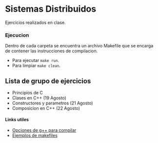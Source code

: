 # Sistemas Distribuidos
  Ejercicios realizados en clase.

### Ejecucion
  Dentro de cada carpeta se encuentra un archivo Makefile que se encarga de contener las instrucciones de compilacion.

  - Para ejecutar `make run`.
  - Para limpiar `make clean`. 


## Lista de grupo de ejercicios
- Principios de C
- Clases en C++ (19 Agosto)
- Constructores y parametros (21 Agosto)
- Composicion en C++ (22 Agosto)


#### Links utiles
- [Opciones de g++ para compilar](https://www.cs.fsu.edu/~myers/howto/g++compiling.txt)
- [Ejemplos de makefiles](http://www.cs.colby.edu/maxwell/courses/tutorials/maketutor/)

